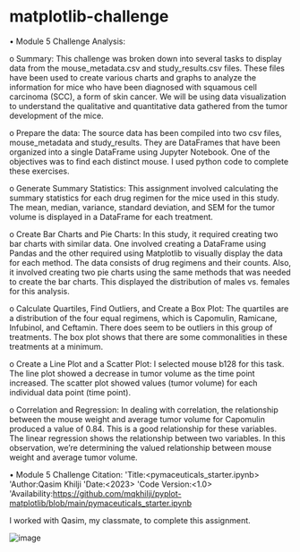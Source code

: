 # matplotlib-challenge
•	Module 5 Challenge Analysis:

o	Summary:  This challenge was broken down into several tasks to display data from the mouse_metadata.csv and study_results.csv files.   These files have been used to create various charts and graphs to analyze the information for mice who have been diagnosed with squamous cell carcinoma (SCC), a form of skin cancer. We will be using data visualization to understand the qualitative and quantitative data gathered from the tumor development of the mice.

o	Prepare the data: The source data has been compiled into two csv files, mouse_metadata and study_results. They are DataFrames that have been organized into a single DataFrame using Jupyter Notebook. One of the objectives was to find each distinct mouse. I used python code to complete these exercises.

o	Generate Summary Statistics: This assignment involved calculating the summary statistics for each drug regimen for the mice used in this study. The mean, median, variance, standard deviation, and SEM for the tumor volume is displayed in a DataFrame for each treatment.

o	Create Bar Charts and Pie Charts: In this study, it required creating two bar charts with similar data. One involved creating a DataFrame using Pandas and the other required using Matplotlib to visually display the data for each method. The data consists of drug regimens and their counts. Also, it involved creating two pie charts using the same methods that was needed to create the bar charts. This displayed the distribution of males vs. females for this analysis.

o	Calculate Quartiles, Find Outliers, and Create a Box Plot: The quartiles are a distribution of the four equal regimens, which is Capomulin, Ramicane, Infubinol, and Ceftamin. There does seem to be outliers in this group of treatments. The box plot shows that there are some commonalities in these treatments at a minimum.

o	Create a Line Plot and a Scatter Plot: I selected mouse b128 for this task. The line plot showed a decrease in tumor volume as the time point increased. The scatter plot showed values (tumor volume) for each individual data point (time point).

o	Correlation and Regression: In dealing with correlation, the relationship between the mouse weight and average tumor volume for Capomulin produced a value of 0.84. This is a good relationship for these variables. The linear regression shows the relationship between two variables. In this observation, we’re determining the valued relationship between mouse weight and average tumor volume.



•	Module 5 Challenge Citation:
              'Title:<pymaceuticals_starter.ipynb>
              'Author:Qasim Khilji
              'Date:<2023>
              'Code Version:<1.0>
              'Availability:<https://github.com/mqkhilji/pyplot-matplotlib/blob/main/pymaceuticals_starter.ipynb>
              

I worked with Qasim, my classmate, to complete this assignment.


![image](https://github.com/allen048/matplotlib-challenge/assets/143147687/ca76060e-8bd2-4dd5-a839-7fd2c5913ce1)
